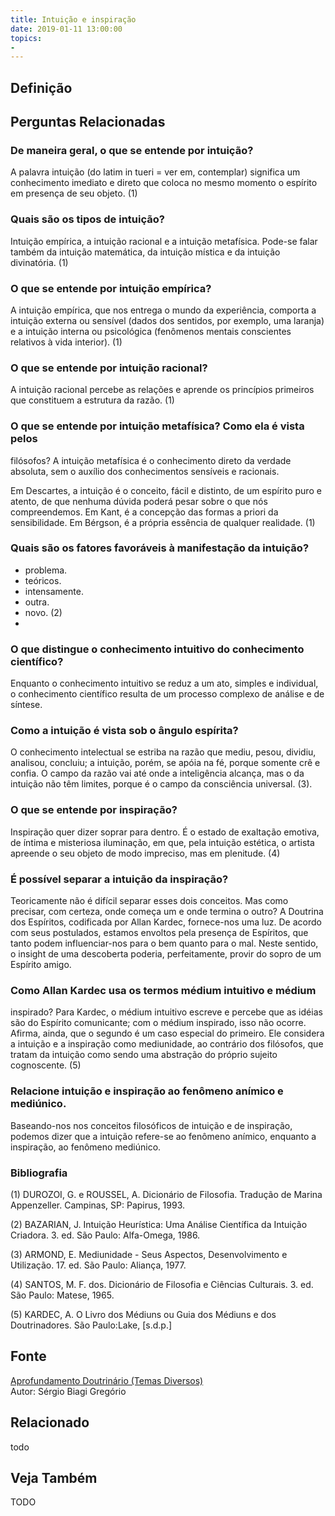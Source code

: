 ```yaml
---
title: Intuição e inspiração
date: 2019-01-11 13:00:00
topics: 
- 
---
```


## Definição


## Perguntas Relacionadas

### De maneira geral, o que se entende por intuição?
A palavra intuição (do latim in tueri = ver em, contemplar)
significa um conhecimento imediato e direto que coloca no mesmo momento
o espírito em presença de seu objeto. (1)

### Quais são os tipos de intuição?
Intuição empírica, a intuição racional e a intuição metafísica. Pode-se
falar também da intuição matemática, da intuição mística e da intuição
divinatória. (1)

### O que se entende por intuição empírica?
A intuição empírica, que nos entrega o mundo da experiência, comporta
a intuição externa ou sensível (dados dos sentidos, por exemplo, uma
laranja) e a intuição interna ou psicológica (fenômenos mentais
conscientes relativos à vida interior). (1)

### O que se entende por intuição racional?
A intuição racional percebe as relações e aprende os princípios
primeiros que constituem a estrutura da razão. (1)

### O que se entende por intuição metafísica? Como ela é vista pelos
filósofos?
A intuição metafísica é o conhecimento direto da verdade absoluta, sem o
auxílio dos conhecimentos sensíveis e racionais.

Em Descartes, a intuição é o conceito, fácil e distinto, de um
espírito puro e atento, de que nenhuma dúvida poderá pesar sobre o que
nós compreendemos. Em Kant, é a concepção das formas a priori da
sensibilidade. Em Bérgson, é a própria essência de qualquer realidade.
(1)

### Quais são os fatores favoráveis à manifestação da intuição?
-   
    problema.
-   
    teóricos.
-   
    intensamente.
-   
    outra.
-   
    novo. (2)
-   
    
### O que distingue o conhecimento intuitivo do conhecimento científico?
Enquanto o conhecimento intuitivo se reduz a um ato, simples e
individual, o conhecimento científico resulta de um processo complexo
de análise e de síntese.

### Como a intuição é vista sob o ângulo espírita?
O conhecimento intelectual se estriba na razão que mediu, pesou,
dividiu, analisou, concluiu; a intuição, porém, se apóia na fé, porque
somente crê e confia. O campo da razão vai até onde a inteligência
alcança, mas o da intuição não têm limites, porque é o campo da
consciência universal. (3).

### O que se entende por inspiração?
Inspiração quer dizer soprar para dentro. É o estado de exaltação
emotiva, de íntima e misteriosa iluminação, em que, pela intuição
estética, o artista apreende o seu objeto de modo impreciso, mas em
plenitude. (4)

### É possível separar a intuição da inspiração?
Teoricamente não é difícil separar esses dois conceitos. Mas como
precisar, com certeza, onde começa um e onde termina o outro? A Doutrina
dos Espíritos, codificada por Allan Kardec, fornece-nos uma luz. De
acordo com seus postulados, estamos envoltos pela presença de Espíritos,
que tanto podem influenciar-nos para o bem quanto para o mal. Neste
sentido, o insight de uma descoberta poderia, perfeitamente, provir do
sopro de um Espírito amigo.

### Como Allan Kardec usa os termos médium intuitivo e médium
inspirado?
Para Kardec, o médium intuitivo escreve e percebe que as idéias são do
Espírito comunicante; com o médium inspirado, isso não ocorre. Afirma,
ainda, que o segundo é um caso especial do primeiro. Ele considera a
intuição e a inspiração como mediunidade, ao contrário dos filósofos,
que tratam da intuição como sendo uma abstração do próprio sujeito
cognoscente. (5)

### Relacione intuição e inspiração ao fenômeno anímico e mediúnico.

Baseando-nos nos conceitos filosóficos de intuição e de inspiração,
podemos dizer que a intuição refere-se ao fenômeno anímico, enquanto a
inspiração, ao fenômeno mediúnico.



### Bibliografia
(1) DUROZOI, G. e ROUSSEL, A. Dicionário de Filosofia. Tradução de
Marina Appenzeller. Campinas, SP: Papirus, 1993.

(2) BAZARIAN, J. Intuição Heurística: Uma Análise Científica da
Intuição Criadora. 3. ed. São Paulo: Alfa-Omega, 1986.

(3) ARMOND, E. Mediunidade - Seus Aspectos, Desenvolvimento e
Utilização. 17. ed. São Paulo: Aliança, 1977.

(4) SANTOS, M. F. dos. Dicionário de Filosofia e Ciências Culturais.
3. ed. São Paulo: Matese, 1965.

(5) KARDEC, A. O Livro dos Médiuns ou Guia dos Médiuns e dos
Doutrinadores. São Paulo:Lake, \[s.d.p.\]

## Fonte
[Aprofundamento Doutrinário (Temas Diversos)](https://sites.google.com/view/aprofundamentodoutrinario/intuição-e-inspiração)  
Autor: Sérgio Biagi Gregório



## Relacionado
todo

## Veja Também
TODO


